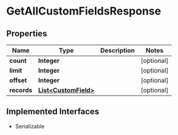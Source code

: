 

# GetAllCustomFieldsResponse


## Properties

| Name | Type | Description | Notes |
|------------ | ------------- | ------------- | -------------|
|**count** | **Integer** |  |  [optional] |
|**limit** | **Integer** |  |  [optional] |
|**offset** | **Integer** |  |  [optional] |
|**records** | [**List&lt;CustomField&gt;**](CustomField.md) |  |  [optional] |


## Implemented Interfaces

* Serializable


